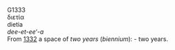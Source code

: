 G1333  
διετία  
dietia  
*dee-et-ee‘-a*  
From [1332](g1332) a space of *two* *years* (*biennium*): - two years.  
